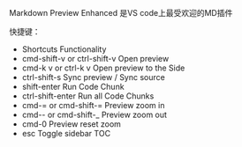 Markdown Preview Enhanced 是VS code上最受欢迎的MD插件

快捷键：
* Shortcuts	Functionality
* cmd-shift-v or ctrl-shift-v	Open preview
* cmd-k v or ctrl-k v	Open preview to the Side
* ctrl-shift-s	Sync preview / Sync source
* shift-enter	Run Code Chunk
* ctrl-shift-enter	Run all Code Chunks
* cmd-= or cmd-shift-=	Preview zoom in
* cmd-- or cmd-shift-_	Preview zoom out
* cmd-0	Preview reset zoom
* esc	Toggle sidebar TOC